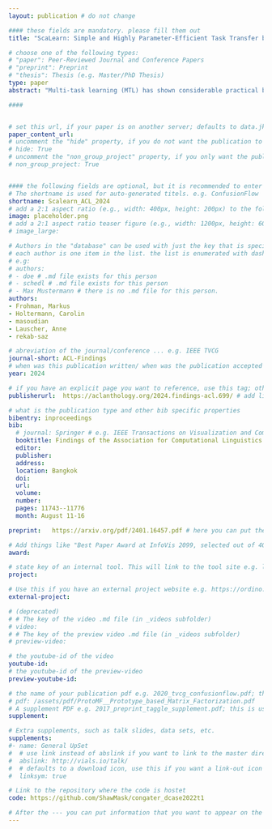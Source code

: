 ```yaml
---
layout: publication # do not change

#### these fields are mandatory. please fill them out
title: "ScaLearn: Simple and Highly Parameter-Efficient Task Transfer by Learning to Scale" # title of your publication 

# choose one of the following types:
# "paper": Peer-Reviewed Journal and Conference Papers
# "preprint": Preprint
# "thesis": Thesis (e.g. Master/PhD Thesis)
type: paper
abstract: "Multi-task learning (MTL) has shown considerable practical benefits, particularly when using language models (LMs). While this is commonly achieved by learning tasks under a joint optimization procedure, some methods, such as AdapterFusion, divide the problem into two stages: (i) task learning, where knowledge specific to a task is encapsulated within sets of parameters (e.g., adapters), and (ii) transfer, where this already learned knowledge is leveraged for a target task. This separation of concerns provides numerous benefits (e.g., promoting reusability). However, current two stage MTL introduces a substantial number of additional parameters. We address this issue by leveraging the usefulness of linearly scaling the output representations of source adapters for transfer learning. We introduce ScaLearn, a simple and highly parameter-efficient two-stage MTL method that capitalizes on the knowledge of the source tasks by learning a minimal set of scaling parameters that enable effective transfer to a target task. Our experiments on three benchmarks (GLUE, SuperGLUE, and HumSet) and two encoder LMs show that ScaLearn consistently outperforms strong baselines with a small number of transfer parameters (~0.35% of those of AdapterFusion). Remarkably, we observe that ScaLearn maintains its strong abilities even when further reducing parameters, achieving competitive results with only 8 transfer parameters per target task. Our proposed approach thus demonstrates the power of simple scaling as a promise for more efficient task transfer. Our code is available at https://github.com/CPJKU/ScaLearn." # insert the abstract of your publication between the quotes; you can use html e.g. to make links (<a></a>) or generate bold (<b></b>) etc. text 

####


# set this url, if your paper is on another server; defaults to data.jku-vds-lab.at
paper_content_url:
# uncomment the "hide" property, if you do not want the publication to be displayed on the website (usually you don't need this)
# hide: True
# uncomment the "non_group_project" property, if you only want the publication to be displayed on your personal page (i.e. publications where you contributed, but does not have anything to do with the Vis Group e.g. Master Thesis,...)
# non_group_project: True


#### the following fields are optional, but it is recommended to enter as much information as possible
# The shortname is used for auto-generated titels. e.g. ConfusionFlow
shortname: Scalearn_ACL_2024
# add a 2:1 aspect ratio (e.g., width: 400px, height: 200px) to the folder /assets/images/papers/ e.g. 2020_tvcg_confusionflow.png
image: placeholder.png
# add a 2:1 aspect ratio teaser figure (e.g., width: 1200px, height: 600px) to the folder /assets/images/papers/ e.g. 2020_tvcg_confusionflow_teaser.png
# image_large: 

# Authors in the "database" can be used with just the key that is specified in the corresponding .md file (usually it is the lastname in lower case e.g. doe). Authors that do not have an individual page here should be stated with their full name (e.g. John Doe)
# each author is one item in the list. the list is enumerated with dashes ("-")
# e.g:
# authors:
# - doe # .md file exists for this person
# - schedl # .md file exists for this person
# - Max Mustermann # there is no .md file for this person.
authors:
- Frohman, Markus
- Holtermann, Carolin 
- masoudian
- Lauscher, Anne 
- rekab-saz 

# abreviation of the journal/conference ... e.g. IEEE TVCG
journal-short: ACL-Findings
# when was this publication written/ when was the publication accepted (e.g. 2020)
year: 2024

# if you have an explicit page you want to reference, use this tag; otherwise it will be generated from your doi
publisherurl:  https://aclanthology.org/2024.findings-acl.699/ # add link to publisher page of your publication

# what is the publication type and other bib specific properties
bibentry: inproceedings
bib:
  # journal: Springer # e.g. IEEE Transactions on Visualization and Computer Graphics (to appear)
  booktitle: Findings of the Association for Computational Linguistics ACL 2024
  editor: 
  publisher: 
  address: 
  location: Bangkok
  doi:		
  url: 
  volume: 
  number: 
  pages: 11743--11776
  month: August 11-16

preprint:	https://arxiv.org/pdf/2401.16457.pdf # here you can put the preprint link (arxiv.org, osf.io,...) e.g. https://arxiv.org/abs/1910.00969

# Add things like "Best Paper Award at InfoVis 2099, selected out of 4000 submissions"
award:

# state key of an internal tool. This will link to the tool site e.g. lineup (usually not needed)
project: 

# Use this if you have an external project website e.g. https://ordino.caleydoapp.org/
external-project: 

# (deprecated)
# # The key of the video .md file (in _videos subfolder)
# video: 
# # The key of the preview video .md file (in _videos subfolder)
# preview-video:

# the youtube-id of the video
youtube-id:
# the youtube-id of the preview-video
preview-youtube-id: 

# the name of your publication pdf e.g. 2020_tvcg_confusionflow.pdf; this is usually uploaded to the caleydo aws server
# pdf: /assets/pdf/ProtoMF__Prototype_based_Matrix_Factorization.pdf
# A supplement PDF e.g. 2017_preprint_taggle_supplement.pdf; this is usually uploaded to the caleydo aws server
supplement: 

# Extra supplements, such as talk slides, data sets, etc.
supplements:
#- name: General UpSet
#  # use link instead of abslink if you want to link to the master directory
#  abslink: http://vials.io/talk/
#  # defaults to a download icon, use this if you want a link-out icon
#  linksym: true

# Link to the repository where the code is hostet
code: https://github.com/ShawMask/congater_dcase2022t1

# After the --- you can put information that you want to appear on the website using markdown formatting or HTML. A good example are acknowledgements, extra references, an erratum, etc.
---
```

